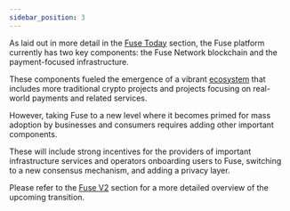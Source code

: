 ```yaml
---
sidebar_position: 3
---
```


As laid out in more detail in the [Fuse Today](https://app.gitbook.com/o/-LdmeTBjede0-BcSd0W0/s/goUiB6chXvy8iVhpHHNd/understanding-fuse/fuse-today) section, the Fuse platform currently has two key components: the Fuse Network blockchain and the payment-focused infrastructure.

These components fueled the emergence of a vibrant [ecosystem](https://fuse.io/ecosystem) that includes more traditional crypto projects and projects focusing on real-world payments and related services.

However, taking Fuse to a new level where it becomes primed for mass adoption by businesses and consumers requires adding other important components.

These will include strong incentives for the providers of important infrastructure services and operators onboarding users to Fuse, switching to a new consensus mechanism, and adding a privacy layer.

Please refer to the [Fuse V2](https://app.gitbook.com/o/-LdmeTBjede0-BcSd0W0/s/goUiB6chXvy8iVhpHHNd/understanding-fuse/fuse-v2-next-chapter) section for a more detailed overview of the upcoming transition.
